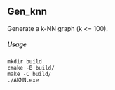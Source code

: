 ## Gen_knn

Generate a k-NN graph (k <= 100).

##### Usage

```
mkdir build
cmake -B build/
make -C build/
./AKNN.exe
```

